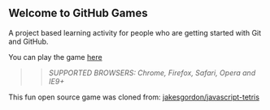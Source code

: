 ## Welcome to GitHub Games

A project based learning activity for people who are getting started with Git and GitHub.

You can play the game [here](https://zestairlike.github.io/github-games/)

>> _*SUPPORTED BROWSERS*: Chrome, Firefox, Safari, Opera and IE9+_

This fun open source game was cloned from: [jakesgordon/javascript-tetris](https://github.com/jakesgordon/javascript-tetris)
